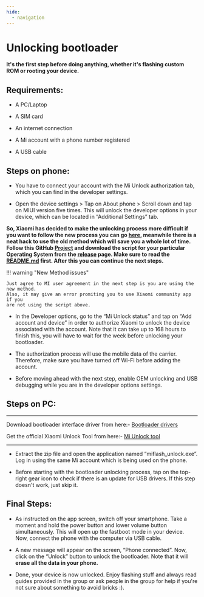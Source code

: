 ```yaml
---
hide:
  - navigation
---
```

# **Unlocking bootloader**
**It's the first step before doing anything, whether it's flashing custom ROM or rooting your device.**

## Requirements:

* A PC/Laptop

* A SIM card

* An internet connection

* A Mi account with a phone number registered

* A USB cable

## Steps on phone:
* You have to connect your account with the Mi Unlock authorization tab, which you can find in the developer settings.

* Open the device settings > Tap on About phone > Scroll down and tap on MIUI version five times. This will unlock the developer options in your device, which can be located in “Additional Settings” tab.

**So, Xiaomi has decided to make the unlocking process more difficult if you want to follow the new process you can go [here](https://xdaforums.com/t/how-to-unlock-bootloader-on-xiaomi-hyperos-all-devices.4654009/), meanwhile there is a neat hack to use the old method which will save you a whole lot of time. Follow this GitHub [Project](https://github.com/TheAirBlow/HyperSploit) and download the script for your particular Operating System from the [release](https://github.com/TheAirBlow/HyperSploit/releases) page. Make sure to read the [README.md](https://github.com/TheAirBlow/HyperSploit?tab=readme-ov-file#hypersploit) first. After this you can continue the next steps.**

!!! warning "New Method issues"
    
    Just agree to MI user agreement in the next step is you are using the new method. 
    Also, it may give an error promiting you to use Xiaomi community app if you 
    are not using the script above.

* In the Developer options, go to the “Mi Unlock status” and tap on “Add account and device” in order to authorize Xiaomi to unlock the device associated with the account. Note that it can take up to 168 hours to finish this, you will have to wait for the week before unlocking your bootloader.

* The authorization process will use the mobile data of the carrier. Therefore, make sure you have turned off Wi-Fi before adding the account.

* Before moving ahead with the next step, enable OEM unlocking and USB debugging while you are in the developer options settings.

## Steps on PC:

*** 
Download bootloader interface driver from here:- [Bootloader drivers](https://t.me/XAGASupport/446550)

Get the official Xiaomi Unlock Tool from here:- [Mi Unlock tool](https://miuirom.org/updates/mi-flash-unlock)
***

* Extract the zip file and open the application named “miflash_unlock.exe”. Log in using the same Mi account which is being used on the phone.

* Before starting with the bootloader unlocking process, tap on the top-right gear icon to check if there is an update for USB drivers. If this step doesn't work, just skip it.

## Final Steps:

* As instructed on the app screen, switch off your smartphone. Take a moment and hold the power button and lower volume button simultaneously. This will open up the fastboot mode in your device. Now, connect the phone with the computer via USB cable.

* A new message will appear on the screen, “Phone connected”. Now, click on the “Unlock” button to unlock the bootloader. Note that it will **erase all the data in your phone.**

* Done, your device is now unlocked. Enjoy flashing stuff and always read guides provided in the group or ask people in the group for help if you're not sure about something to avoid bricks :).
